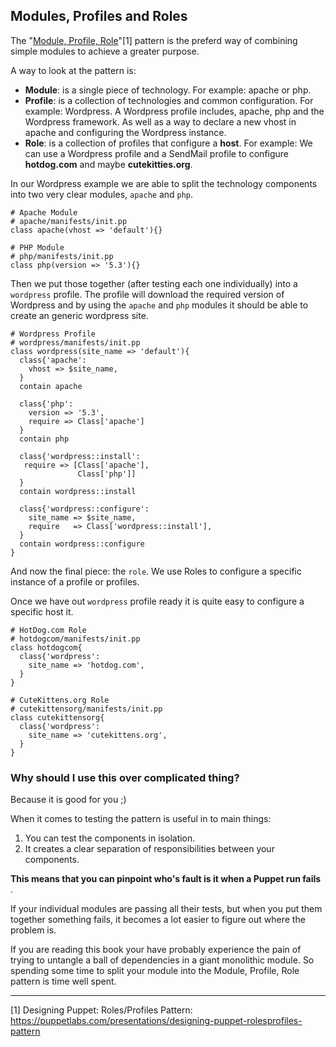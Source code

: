 ## Modules, Profiles and Roles

The "[Module, Profile, Role](https://puppetlabs.com/presentations/designing-puppet-rolesprofiles-pattern)"[1] pattern is the preferd way of combining simple modules to achieve a greater purpose.

A way to look at the pattern is:

* **Module**: is a single piece of technology. For example: apache or php.
* **Profile**: is a collection of technologies and common configuration. For example: Wordpress. A Wordpress profile includes, apache, php and the Wordpress framework. As well as a way to declare a new vhost in apache and configuring the Wordpress instance.
* **Role**: is a collection of profiles that configure a **host**. For example: We can use a Wordpress profile and a SendMail profile to configure **hotdog.com** and maybe **cutekitties.org**.


In our Wordpress example we are able to split the technology components into two very clear modules, `apache` and `php`.

```puppet
# Apache Module
# apache/manifests/init.pp
class apache(vhost => 'default'){}

# PHP Module
# php/manifests/init.pp
class php(version => '5.3'){}
```

Then we put those together (after testing each one individually) into a `wordpress` profile. The profile will download the required version of Wordpress and by using the `apache` and `php` modules it should be able to create an generic wordpress site.

```puppet
# Wordpress Profile
# wordpress/manifests/init.pp
class wordpress(site_name => 'default'){
  class{'apache':
    vhost => $site_name,
  }
  contain apache
  
  class{'php':
    version => '5.3',
    require => Class['apache']
  }
  contain php
  
  class{'wordpress::install':
   require => [Class['apache'],
               Class['php']]
  }
  contain wordpress::install
  
  class{'wordpress::configure':
    site_name => $site_name,
    require   => Class['wordpress::install'],
  }
  contain wordpress::configure
}
```

And now the final piece: the `role`. We use Roles to configure a specific instance of a profile or profiles.

Once we have out `wordpress` profile ready it is quite easy to configure a specific host it. 

```puppet
# HotDog.com Role
# hotdogcom/manifests/init.pp
class hotdogcom{
  class{'wordpress':
    site_name => 'hotdog.com',
  }
}

# CuteKittens.org Role
# cutekittensorg/manifests/init.pp
class cutekittensorg{
  class{'wordpress':
    site_name => 'cutekittens.org',
  }
}
```

### Why should I use this over complicated thing?

Because it is good for you ;)

When it comes to testing the pattern is useful in to main things:
1. You can test the components in isolation.
2. It creates a clear separation of responsibilities between your components.

**This means that you can pinpoint who's fault is it when a Puppet run fails** . 

If your individual modules are passing all their tests, but when you put them together something fails, it becomes a lot easier to figure out where the problem is. 

If you are reading this book your have probably experience the pain of trying to untangle a ball of dependencies in a giant monolithic module. So spending some time to split your module into the Module, Profile, Role pattern is time well spent.

---


[1] Designing Puppet: Roles/Profiles Pattern: https://puppetlabs.com/presentations/designing-puppet-rolesprofiles-pattern
